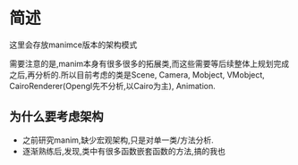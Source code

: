 # 简述

这里会存放manimce版本的架构模式

需要注意的是,manim本身有很多很多的拓展类,而这些需要等后续整体上规划完成之后,再分析的.所以目前考虑的类是Scene, Camera, Mobject, VMobject, CairoRenderer(Opengl先不分析,以Cairo为主), Animation.

## 为什么要考虑架构

- 之前研究manim,缺少宏观架构,只是对单一类/方法分析.
- 逐渐熟练后,发现,类中有很多函数嵌套函数的方法,搞的我也